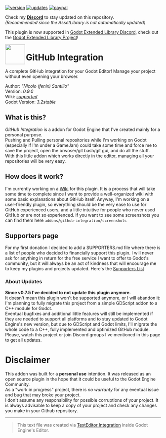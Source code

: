 [![version](https://img.shields.io/badge/plugin%20version-0.9.0-blue)](https://github.com/fenix-hub/godot-engine.github-integration)
[![updates](https://img.shields.io/badge/plugin%20updates-on%20discord-purple)](https://discord.gg/JNrcucg)
[![paypal](https://img.shields.io/badge/donations-PayPal-cyan)](https://paypal.me/NSantilio?locale.x=it_IT)

Check my **[Discord](https://discord.gg/KnJGY9S)** to stay updated on this repository.  
*(Recommended since the AssetLibrary is not automatically updated)*  

This plugin is now supported in [Godot Extended Library Discord](https://discord.gg/JNrcucg), check out the [Godot Extended Library Project](https://github.com/godot-extended-libraries)!

<img src="addons/github-integration/github-logo.png" align="left" width="64" height="64">

# GitHub Integration
A complete GitHub integration for your Godot Editor! Manage your project without even opening your browser.

Author: *"Nicolo (fenix) Santilio"*  
Version: *0.9.0*  
Wiki: *[supported](https://github.com/fenix-hub/godot-engine.github-integration/wiki)*  
Godot Version: *3.2stable*  

## What is this?
*GitHub Integration* is a addon for Godot Engine that I've created mainly for a personal purpose.  
Pushing and Pulling personal repositories while I'm working on Godot (especially if I'm under a GameJam) could take some time and force me to save the project, open the brwoser/git bash/git gui, and do all the stuff.  
With this little addon which works directly in the editor, managing all your repositories will be very easy.  

## How does it work?
I'm currently working on a [Wiki](https://github.com/fenix-hub/godot-engine.github-integration/wiki) for this plugin. It is a process that will take some time to complete since I want to provide a well-organized wiki with some basic explanations about GitHub itself. Anyway, I'm working on a user-friendly plugin, so everything should be the very ease to use for GitHub experienced users, and a little intuitive for people who never used GitHub or are not so experienced.
If you want to see some screenshots you can find them here `addons/github-integration/screenshots`

## Supporters page
For my first donation I decided to add a SUPPORTERS.md file where there is a list of people who decided to financially support this plugin. I will never ask for anything in return for the free service I want to offer to  Godot's community, but it will always be an act of kindness that will encourage me to keep my plugins and projects updated.
Here's the [Supporters List](./SUPPORTERS.md)

### About Updates
**Since v0.7.5 I've decided to not update this plugin anymore.**  
It doesn't mean this plugin won't be supported anymore, or I will abandon it: I'm planning to fully migrate this project from a simple GDScript addon to a C++ module for Godot.  
Eventual bugfixes and additional little features will still be implemented if they are needed to support all platforms and to stay updated to Godot Engine's new version, but due to GDScript and Godot limits, I'll migrate the whole code to a C++, fully implemented and optimized GitHub module.  
Please, watch this project or join Discord groups I've mentioned in this page to get all updates.

# Disclaimer  
This addon was built for a **personal use** intention. It was released as an open source plugin in the hope that it could be useful to the Godot Engine Community.  
As a "work in progress" project, there is *no warranty* for any eventual issue and bug that may broke your project.  
I don't assume any responsibility for possible corruptions of your project. It is always advisable to keep a copy of your project and check any changes you make in your Github repository.  

-----------------
> This text file was created via [TextEditor Integration](https://github.com/fenix-hub/godot-engine.text-editor) inside Godot Engine's Editor.




